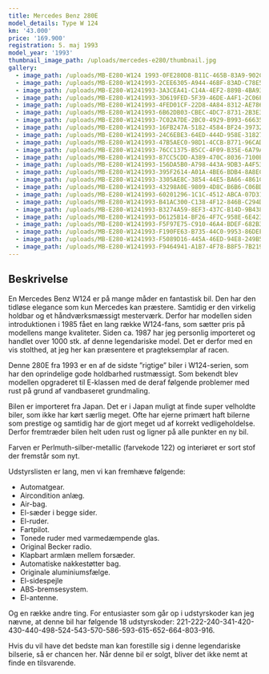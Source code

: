 ```yaml
---
title: Mercedes Benz 280E
model_details: Type W 124
km: '43.000'
price: '169.900'
registration: 5. maj 1993
model_year: '1993'
thumbnail_image_path: /uploads/mercedes-e280/thumbnail.jpg
gallery:
  - image_path: /uploads/MB-E280-W124 1993-0FE280D8-B11C-465B-83A9-902CFA072616.jpeg
  - image_path: /uploads/MB-E280-W1241993-2CEE6305-A944-46BF-83AD-C78E52AED0BB.jpeg
  - image_path: /uploads/MB-E280-W1241993-3A3CEA41-C14A-4EF2-889B-4BA939F327EC.jpeg
  - image_path: /uploads/MB-E280-W1241993-3D619FED-5F39-46DE-A4F1-2C06FF636DF8.jpeg
  - image_path: /uploads/MB-E280-W1241993-4FED01CF-22D8-4A84-8312-AE786E106BC5.jpeg
  - image_path: /uploads/MB-E280-W1241993-6B62DB03-CBEC-4DC7-8731-2B3E3E011101.jpeg
  - image_path: /uploads/MB-E280-W1241993-7C02A7DE-2BC0-4929-B993-666354FC876A.jpeg
  - image_path: /uploads/MB-E280-W1241993-16FB247A-5182-4584-BF24-39732E011DFC.jpeg
  - image_path: /uploads/MB-E280-W1241993-24C6EBE3-64ED-444D-958E-318277B9E28F.jpeg
  - image_path: /uploads/MB-E280-W1241993-47B5AEC0-98D1-4CCB-B771-96CAD6671A9B.jpeg
  - image_path: /uploads/MB-E280-W1241993-76CC1375-B5CC-4F09-B35E-6A79AB93E7DD.jpeg
  - image_path: /uploads/MB-E280-W1241993-87CC5CDD-A389-470C-8036-7100E96DDBA3.jpeg
  - image_path: /uploads/MB-E280-W1241993-156DA5B0-A798-443A-9DB3-A4F536F13347.jpeg
  - image_path: /uploads/MB-E280-W1241993-395F2614-A01A-4BE6-BDB4-8A8ECEC57DC6.jpeg
  - image_path: /uploads/MB-E280-W1241993-3305AE8C-3854-44E5-BA66-4861C806AF13.jpeg
  - image_path: /uploads/MB-E280-W1241993-43298A0E-9809-4D8C-B6B6-C06BDDB965F0.jpeg
  - image_path: /uploads/MB-E280-W1241993-60201296-1C1C-4512-ABCA-07D31732153C.jpeg
  - image_path: /uploads/MB-E280-W1241993-B41AC300-C138-4F12-846B-C294DF7AFA0E.jpeg
  - image_path: /uploads/MB-E280-W1241993-B3274A59-8EF3-437C-B14D-9B438F0CE628.jpeg
  - image_path: /uploads/MB-E280-W1241993-D6125B14-BF26-4F7C-958E-6E4239D67466.jpeg
  - image_path: /uploads/MB-E280-W1241993-F5F97E75-C910-46A4-BDEF-682B3CF58F26.jpeg
  - image_path: /uploads/MB-E280-W1241993-F190FE63-B735-44C0-9953-86DEF9AEF6E3.jpeg
  - image_path: /uploads/MB-E280-W1241993-F5089D16-445A-46ED-94E8-249B5EADC910.jpeg
  - image_path: /uploads/MB-E280-W1241993-F9464941-A1B7-4F78-B8F5-7B2196738606.jpeg  
---
```


## Beskrivelse

En Mercedes Benz W124 er p&aring; mange m&aring;der en fantastisk bil. Den har den tidl&oslash;se elegance som kun Mercedes kan pr&aelig;stere. Samtidig er den virkelig holdbar og et h&aring;ndv&aelig;rksm&aelig;ssigt mesterv&aelig;rk. Derfor har modellen siden introduktionen i 1985 f&aring;et en lang r&aelig;kke W124-fans, som s&aelig;tter pris p&aring; modellens mange kvaliteter. Siden ca. 1987 har jeg personlig importeret og handlet over 1000 stk. af denne legendariske model. Det er derfor med en vis stolthed, at jeg her kan pr&aelig;sentere et pragteksemplar af racen.

Denne 280E fra 1993 er en af de sidste ”rigtige” biler i W124-serien, som har den oprindelige gode holdbarhed rustm&aelig;ssigt. Som bekendt blev modellen opgraderet til E-klassen med de deraf f&oslash;lgende problemer med rust p&aring; grund af vandbaseret grundmaling.

Bilen er importeret fra Japan. Det er i Japan muligt at finde super velholdte biler, som ikke har k&oslash;rt s&aelig;rlig meget. Ofte har ejerne prim&aelig;rt haft bilerne som prestige og samtidig har de gjort meget ud af korrekt vedligeholdelse. Derfor fremtr&aelig;der bilen helt uden rust og ligner p&aring; alle punkter en ny bil.

Farven er Perlmuth-silber-metallic (farvekode 122) og interi&oslash;ret er sort stof der fremst&aring;r som nyt.

Udstyrslisten er lang, men vi kan fremh&aelig;ve f&oslash;lgende:

* Automatgear.
* Aircondition anl&aelig;g.
* Air-bag.
* El-s&aelig;der i begge sider.
* El-ruder.
* Fartpilot.
* Tonede ruder med varmed&aelig;mpende glas.
* Original Becker radio.
* Klapbart arml&aelig;n mellem fors&aelig;der.
* Automatiske nakkest&oslash;tter bag.
* Originale aluminiumsf&aelig;lge.
* El-sidespejle
* ABS-bremsesystem.
* El-antenne.

Og en r&aelig;kke andre ting. For entusiaster som g&aring;r op i udstyrskoder kan jeg n&aelig;vne, at denne bil har f&oslash;lgende 18 udstyrskoder: 221-222-240-341-420-430-440-498-524-543-570-586-593-615-652-664-803-916.

Hvis du vil have det bedste man kan forestille sig i denne legendariske bilserie, s&aring; er chancen her. N&aring;r denne bil er solgt, bliver det ikke nemt at finde en tilsvarende.

&nbsp;